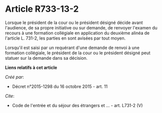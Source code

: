 # Article R733-13-2

Lorsque le président de la cour ou le président désigné décide avant l'audience, de sa propre initiative ou sur demande, de
renvoyer l'examen du recours à une formation collégiale en application du deuxième alinéa de l'article L. 731-2, les parties
en sont avisées par tout moyen. 

Lorsqu'il est saisi par un requérant d'une demande de renvoi à une formation collégiale, le président de la cour ou le
président désigné peut statuer sur la demande dans sa décision.

**Liens relatifs à cet article**

_Créé par_:

  - Décret n°2015-1298 du 16 octobre 2015 - art. 11

_Cite_:

  - Code de l'entrée et du séjour des étrangers et ... - art. L731-2 (V)
